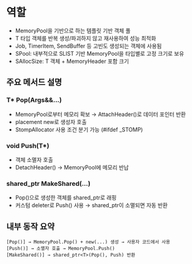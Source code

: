# 역할   
- MemoryPool을 기반으로 하는 템플릿 기반 객체 풀   
- T 타입 객체를 반복 생성/파괴하지 않고 재사용하여 성능 최적화   
- Job, TimerItem, SendBuffer 등 고빈도 생성되는 객체에 사용됨
- SPool: 내부적으로 SLIST 기반 MemoryPool을 타입별로 고정 크기로 보유   
- SAllocSize: T 객체 + MemoryHeader 포함 크기

## 주요 메서드 설명   
### T* Pop(Args&&...)   
- MemoryPool로부터 메모리 확보 → AttachHeader()로 데이터 포인터 반환   
- placement new로 생성자 호출   
- StompAllocator 사용 조건 분기 가능 (#ifdef _STOMP)   
   
### void Push(T*)   
- 객체 소멸자 호출   
- DetachHeader() → MemoryPool에 메모리 반납
   
### shared_ptr<T> MakeShared(...)   
- Pop()으로 생성한 객체를 shared_ptr로 래핑   
- 커스텀 deleter로 Push() 사용 → shared_ptr이 소멸되면 자동 반환   
   
## 내부 동작 요약   
```
[Pop()] → MemoryPool.Pop() + new(...) 생성 → 사용자 코드에서 사용
[Push()] → 소멸자 호출 → MemoryPool.Push()
[MakeShared()] → shared_ptr<T>(Pop(), Push) 반환
```
